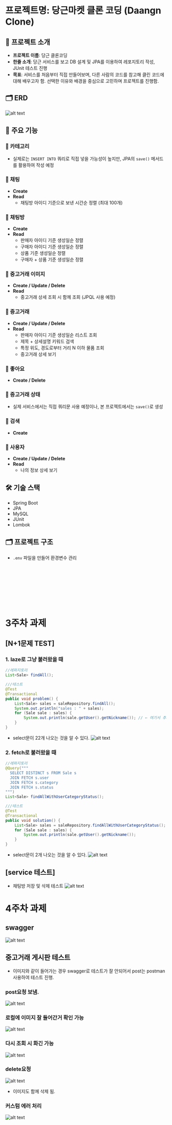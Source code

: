 # 프로젝트명: 당근마켓 클론 코딩 (Daangn Clone)

## 📌 프로젝트 소개

- **프로젝트 이름**: 당근 클론코딩
- **한줄 소개**: 당근 서비스를 보고 DB 설계 및 JPA를 이용하여 레포지토리 작성, JUnit 테스트 진행
- **목표**: 서비스를 처음부터 직접 만들어보며, 다른 사람의 코드를 참고해 클린 코드에 대해 배우고자 함. 선택한 이유와 배경을 중심으로 고민하며 프로젝트를 진행함.

## 🗂️ ERD

![alt text](daangn_erd.png)

## 🧩 주요 기능

### 🔸 카테고리

- 실제로는 `INSERT INTO` 쿼리로 직접 넣을 가능성이 높지만, JPA의 `save()` 메서드를 활용하여 작성 예정

### 🔸 채팅

- **Create**
- **Read**
  - 채팅방 아이디 기준으로 보낸 시간순 정렬 (최대 100개)

### 🔸 채팅방

- **Create**
- **Read**
  - 판매자 아이디 기준 생성일순 정렬
  - 구매자 아이디 기준 생성일순 정렬
  - 상품 기준 생성일순 정렬
  - 구매자 + 상품 기준 생성일순 정렬

### 🔸 중고거래 이미지

- **Create / Update / Delete**
- **Read**
  - 중고거래 상세 조회 시 함께 조회 (JPQL 사용 예정)

### 🔸 중고거래

- **Create / Update / Delete**
- **Read**
  - 판매자 아이디 기준 생성일순 리스트 조회
  - 제목 + 상세설명 키워드 검색
  - 특정 위도, 경도로부터 거리 N 이하 물품 조회
  - 중고거래 상세 보기

### 🔸 좋아요

- **Create / Delete**

### 🔸 중고거래 상태

- 실제 서비스에서는 직접 쿼리문 사용 예정이나, 본 프로젝트에서는 `save()`로 생성

### 🔸 검색

- **Create**

### 🔸 사용자

- **Create / Update / Delete**
- **Read**
  - 나의 정보 상세 보기

## 🛠 기술 스택

- Spring Boot
- JPA
- MySQL
- JUnit
- Lombok

## 🗂 프로젝트 구조

- `.env` 파일을 만들어 환경변수 관리


<br/>
<br/>
<br/>
<br/>
<br/>
<br/>
<br/>

# 3주차 과제

## [N+1문제 TEST]

### 1. laze로 그냥 불러왔을 때
```java
//레파지토리
List<Sale> findAll();

///테스트
@Test
@Transactional
public void problem() {
    List<Sale> sales = saleRepository.findAll();
    System.out.println("sales : " + sales);
    for (Sale sale : sales) {
        System.out.println(sale.getUser().getNickname()); // ← 여기서 추가 쿼리 N번 발생
    }
}
```
 - select문이 22개 나오는 것을 알 수 있다. 
![alt text](image.png)

### 2. fetch로 불러왔을 때
```java
//레파지토리
@Query("""
  SELECT DISTINCT s FROM Sale s
  JOIN FETCH s.user
  JOIN FETCH s.category
  JOIN FETCH s.status
""")
List<Sale> findAllWithUserCategoryStatus();

///테스트
@Test
@Transactional
public void solution() {
    List<Sale> sales = saleRepository.findAllWithUserCategoryStatus();
    for (Sale sale : sales) {
        System.out.println(sale.getUser().getNickname());
    }
}
```
 - select문이 2개 나오는 것을 알 수 있다. 
![alt text](image-1.png)


## [service 테스트]
- 채팅방 저장 및 삭제 테스트 
![alt text](image-2.png)




# 4주차 과제
## swagger
![alt text](image-4.png)

## 중고거래 게시판 테스트
- 이미지와 같이 들어가는 경우 swagger로 테스트가 잘 안되어서 post는 postman 사용하여 테스트 진행.

### post요청 보냄.
![alt text](image-5.png)

### 로컬에 이미지 잘 들어간거 확인 가능
![alt text](image-6.png)

### 다시 조회 시 화긴 가능
![alt text](image-7.png)


### delete요청
![alt text](image-8.png)
- 이미지도 함께 삭제 됨.


### 커스텀 에러 처리
![alt text](image-3.png)